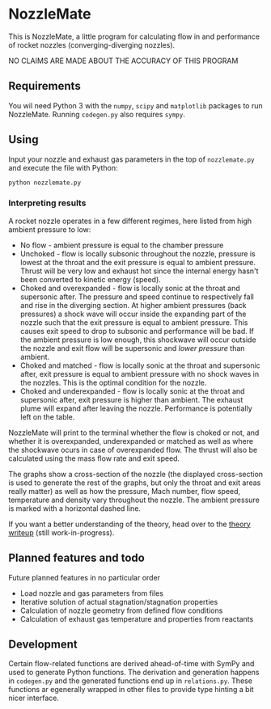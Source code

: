 # NozzleMate

This is NozzleMate, a little program for calculating flow in and performance of rocket nozzles (converging-diverging nozzles).

NO CLAIMS ARE MADE ABOUT THE ACCURACY OF THIS PROGRAM

## Requirements

You wil need Python 3 with the `numpy`, `scipy` and `matplotlib` packages to run NozzleMate. Running `codegen.py` also requires `sympy`.

## Using

Input your nozzle and exhaust gas parameters in the top of `nozzlemate.py` and execute the file with Python:

```sh
python nozzlemate.py
```

### Interpreting results

A rocket nozzle operates in a few different regimes, here listed from high ambient pressure to low:

- No flow - ambient pressure is equal to the chamber pressure
- Unchoked - flow is locally subsonic throughout the nozzle, pressure is lowest at the throat and the exit pressure is equal to ambient pressure. Thrust will be very low and exhaust hot since the internal energy hasn't been converted to kinetic energy (speed).
- Choked and overexpanded - flow is locally sonic at the throat and supersonic after. The pressure and speed continue to respectively fall and rise in the diverging section. At higher ambient pressures (back pressures) a shock wave will occur inside the expanding part of the nozzle such that the exit pressure is equal to ambient pressure. This causes exit speed to drop to subsonic and performance will be bad. If the ambient pressure is low enough, this shockwave will occur outside the nozzle and exit flow will be supersonic and _lower pressure_ than ambient.
- Choked and matched - flow is locally sonic at the throat and supersonic after, exit pressure is equal to ambient pressure with no shock waves in the nozzles. This is the optimal condition for the nozzle.
- Choked and underexpanded - flow is locally sonic at the throat and supersonic after, exit pressure is higher than ambient. The exhaust plume will expand after leaving the nozzle. Performance is potentially left on the table.

NozzleMate will print to the terminal whether the flow is choked or not, and whether it is overexpanded, underexpanded or matched as well as where the shockwave ocurs in case of overexpanded flow. The thrust will also be calculated using the mass flow rate and exit speed.

The graphs show a cross-section of the nozzle (the displayed cross-section is used to generate the rest of the graphs, but only the throat and exit areas really matter) as well as how the pressure, Mach number, flow speed, temperature and density vary throughout the nozzle. The ambient pressure is marked with a horizontal dashed line.

If you want a better understanding of the theory, head over to the [theory writeup](./theory/README.md) (still work-in-progress).

## Planned features and todo

Future planned features in no particular order

- Load nozzle and gas parameters from files
- Iterative solution of actual stagnation/stagnation properties
- Calculation of nozzle geometry from defined flow conditions
- Calculation of exhaust gas temperature and properties from reactants

## Development

Certain flow-related functions are derived ahead-of-time with SymPy and used to generate Python functions. The derivation and generation happens in `codegen.py` and the generated functions end up in `relations.py`. These functions ar egenerally wrapped in other files to provide type hinting a bit nicer interface.
